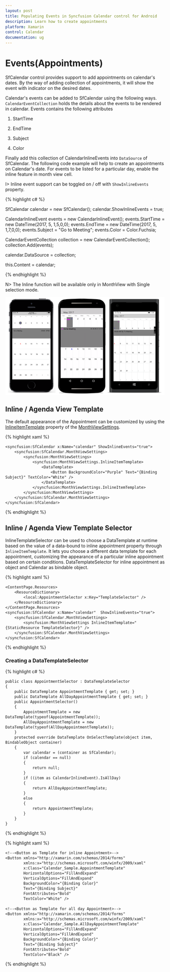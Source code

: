 ```yaml
---
layout: post
title: Populating Events in Syncfusion Calendar control for Android
description: Learn how to create appointments
platform: Xamarin
control: Calendar
documentation: ug
---
```


# Events(Appointments)

SfCalendar control provides support to add appointments on calendar's dates. By the way of adding collection of appointments, it will show the event with indicator on the desired dates.

Calendar's events can be added to SfCalendar using the following ways. `CalendarEventCollection` holds the details about the events to be rendered in calendar. Events contains the following attributes

1. StartTime

2. EndTime

3. Subject

4. Color

Finally add this collection of CalendarInlineEvents into `DataSource` of SfCalendar. The following code example will help to create an appointments on Calendar's date. For events to be listed for a particular day, enable the inline feature in month view cell.

I> Inline event support can be toggled on / off with `ShowInlineEvents` property.

{% highlight c# %}
		   
SfCalendar calendar = new SfCalendar();
calendar.ShowInlineEvents = true;

CalendarInlineEvent events = new CalendarInlineEvent();
events.StartTime = new DateTime(2017, 5, 1,5,0,0);
events.EndTime = new DateTime(2017, 5, 1,7,0,0);
events.Subject = "Go to Meeting";
events.Color = Color.Fuchsia;

CalendarEventCollection collection = new CalendarEventCollection();
collection.Add(events);

calendar.DataSource = collection;

this.Content = calendar;
		   
{% endhighlight %}

N> The Inline function will be available only in MonthView with Single selection mode.

![SfCalendar Inline events](images/events.png)

## Inline / Agenda View Template

The default appearance of the Appointment can be customized by using the [InlineItemTemplate](https://help.syncfusion.com/cr/cref_files/xamarin/Syncfusion.SfCalendar.XForms~Syncfusion.SfCalendar.XForms.MonthViewSettings~InlineItemTemplate.html) property of the [MonthViewSettings](https://help.syncfusion.com/cr/cref_files/xamarin/Syncfusion.SfCalendar.XForms~Syncfusion.SfCalendar.XForms.MonthViewSettings.html).

{% highlight xaml %}

    <syncfusion:SfCalendar x:Name="calendar" ShowInlineEvents="true">
        <syncfusion:SfCalendar.MonthViewSettings>
            <syncfusion:MonthViewSettings>
                <syncfusion:MonthViewSettings.InlineItemTemplate>
                    <DataTemplate>
                        <Button BackgroundColor="Purple" Text="{Binding Subject}" TextColor="White" />
                    </DataTemplate>
                </syncfusion:MonthViewSettings.InlineItemTemplate>
            </syncfusion:MonthViewSettings>
        </syncfusion:SfCalendar.MonthViewSettings>
    </syncfusion:SfCalendar> 

{% endhighlight %}

## Inline / Agenda View Template Selector

InlineTemplateSelector can be used to choose a DataTemplate at runtime based on the value of a data-bound to inline appointment property through `InlineItemTemplate`. It lets you choose a different data template for each appointment, customizing the appearance of a particular inline appointment based on certain conditions. DataTemplateSelector for inline appointment as object and Calendar as bindable object.

{% highlight xaml %}

    <ContentPage.Resources>
        <ResourceDictionary>
            <local:AppointmentSelector x:Key="TemplateSelector" />
        </ResourceDictionary>
    </ContentPage.Resources>
    <syncfusion:SfCalendar x:Name="calendar"  ShowInlineEvents="true">
        <syncfusion:SfCalendar.MonthViewSettings>
            <syncfusion:MonthViewSettings InlineItemTemplate="{StaticResource TemplateSelector}" />
        </syncfusion:SfCalendar.MonthViewSettings>
    </syncfusion:SfCalendar> 

{% endhighlight %}

### Creating a DataTemplateSelector

{% highlight c# %}

    public class AppointmentSelector : DataTemplateSelector
    {
        public DataTemplate AppointmentTemplate { get; set; }
        public DataTemplate AllDayAppointmentTemplate { get; set; }
        public AppointmentSelector()
        {
            AppointmentTemplate = new DataTemplate(typeof(AppointmentTemplate));
            AllDayAppointmentTemplate = new DataTemplate(typeof(AllDayAppointmentTemplate));
        }
        protected override DataTemplate OnSelectTemplate(object item, BindableObject container)
        {
            var calendar = (container as SfCalendar);
            if (calendar == null)
            {
                return null;
            }
            if ((item as CalendarInlineEvent).IsAllDay)
            {
                return AllDayAppointmentTemplate;
            }
            else
            {
                return AppointmentTemplate;
            }
        }
    } 

{% endhighlight %}

{% highlight xaml %}

    <!--<Button as Template for inline Appointment>-->
    <Button xmlns="http://xamarin.com/schemas/2014/forms" 
            xmlns:x="http://schemas.microsoft.com/winfx/2009/xaml" 
            x:Class="Calendar_Sample.AppointmentTemplate" 
            HorizontalOptions="FillAndExpand"
            VerticalOptions="FillAndExpand" 
            BackgroundColor="{Binding Color}" 
            Text="{Binding Subject}" 
            FontAttributes="Bold" 
            TextColor="White" /> 
            
    <!--<Button as Template for all day Appointment>-->
    <Button xmlns="http://xamarin.com/schemas/2014/forms"
            xmlns:x="http://schemas.microsoft.com/winfx/2009/xaml"
            x:Class="Calendar_Sample.AllDayAppointmentTemplate"
            HorizontalOptions="FillAndExpand" 
            VerticalOptions="FillAndExpand" 
            BackgroundColor="{Binding Color}" 
            Text="{Binding Subject}" 
            FontAttributes="Bold" 
            TextColor="Black" /> 

 {% endhighlight %}


	

	
